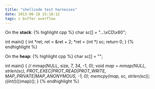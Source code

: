 ```yaml
---
title: "shellcode test harnesses"
date: 2013-06-18 15:18:12
tags: c buffer overflow
---
```


<p>
On the <b>stack</b>:
{% highlight cpp %}
char sc[] = "...\xCD\x80";

int main()
{
  int *ret;
  ret = &ret + 2;
  *ret = (int *) sc;
  return 0;
}
{% endhighlight %}
</p>

<p>
On the <b>heap</b>:
{% highlight cpp %}
char sc[] = "";

int main()
{
  // mmap(NULL, size, 7, 34, -1, 0);
  void *map = mmap(NULL, strlen(sc), PROT_EXEC|PROT_READ|PROT_WRITE, MAP_PRIVATE|MAP_ANONYMOUS, -1, 0); 
  memcpy(map, sc, strlen(sc));
  ((int(*)())map)();
}
{% endhighlight %}
</p>
